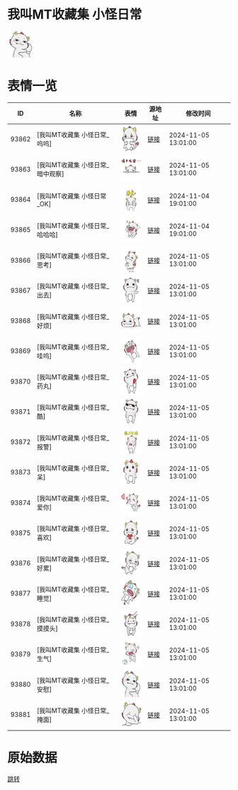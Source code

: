 # 我叫MT收藏集 小怪日常

<img src="./cover.png" height="60" alt="cover" />

# 表情一览

|ID|名称|表情|源地址|修改时间|
|----|----|----|----|----|
|93862|[我叫MT收藏集 小怪日常_呜呜]|<img src="./pic/093862_%5B我叫MT收藏集 小怪日常_呜呜%5D.png" height="60" alt="呜呜"/>|[链接](https://i0.hdslb.com/bfs/garb/dba4370f9cb76e65ff1e9d21c3602af53ec95bb3.png)|2024-11-05 13:01:00|
|93863|[我叫MT收藏集 小怪日常_暗中观察]|<img src="./pic/093863_%5B我叫MT收藏集 小怪日常_暗中观察%5D.png" height="60" alt="暗中观察"/>|[链接](https://i0.hdslb.com/bfs/garb/428949b0ce96db7259a31a4d8bedd6db96b56ea5.png)|2024-11-05 13:01:00|
|93864|[我叫MT收藏集 小怪日常_OK]|<img src="./pic/093864_%5B我叫MT收藏集 小怪日常_OK%5D.png" height="60" alt="OK"/>|[链接](https://i0.hdslb.com/bfs/garb/2972e6c086d3a1f6c87f50658bdae0d0d338cce9.png)|2024-11-04 19:01:00|
|93865|[我叫MT收藏集 小怪日常_哈哈哈]|<img src="./pic/093865_%5B我叫MT收藏集 小怪日常_哈哈哈%5D.png" height="60" alt="哈哈哈"/>|[链接](https://i0.hdslb.com/bfs/garb/7be4f94a05613a08010489046bd497e0c20d29de.png)|2024-11-04 19:01:00|
|93866|[我叫MT收藏集 小怪日常_思考]|<img src="./pic/093866_%5B我叫MT收藏集 小怪日常_思考%5D.png" height="60" alt="思考"/>|[链接](https://i0.hdslb.com/bfs/garb/10b79feb4d358200cfec99e6d5103835c2875955.png)|2024-11-05 13:01:00|
|93867|[我叫MT收藏集 小怪日常_出去]|<img src="./pic/093867_%5B我叫MT收藏集 小怪日常_出去%5D.png" height="60" alt="出去"/>|[链接](https://i0.hdslb.com/bfs/garb/1f16e9bbd799c46f7821ca4b5aa2739124ba9b75.png)|2024-11-05 13:01:00|
|93868|[我叫MT收藏集 小怪日常_好烦]|<img src="./pic/093868_%5B我叫MT收藏集 小怪日常_好烦%5D.png" height="60" alt="好烦"/>|[链接](https://i0.hdslb.com/bfs/garb/9be33c26f44d1ab2d3761bd1c264cc3124dd0be6.png)|2024-11-05 13:01:00|
|93869|[我叫MT收藏集 小怪日常_哇呜]|<img src="./pic/093869_%5B我叫MT收藏集 小怪日常_哇呜%5D.png" height="60" alt="哇呜"/>|[链接](https://i0.hdslb.com/bfs/garb/908f95bbffbf615288d714012864a87a02f6b720.png)|2024-11-05 13:01:00|
|93870|[我叫MT收藏集 小怪日常_药丸]|<img src="./pic/093870_%5B我叫MT收藏集 小怪日常_药丸%5D.png" height="60" alt="药丸"/>|[链接](https://i0.hdslb.com/bfs/garb/8a32c3568202229cce9ae47c95d7a8f4d3f2caf5.png)|2024-11-05 13:01:00|
|93871|[我叫MT收藏集 小怪日常_酷]|<img src="./pic/093871_%5B我叫MT收藏集 小怪日常_酷%5D.png" height="60" alt="酷"/>|[链接](https://i0.hdslb.com/bfs/garb/b2159c7670c2b8148a3d5cc5d1ab6f952d4531c8.png)|2024-11-05 13:01:00|
|93872|[我叫MT收藏集 小怪日常_报警]|<img src="./pic/093872_%5B我叫MT收藏集 小怪日常_报警%5D.png" height="60" alt="报警"/>|[链接](https://i0.hdslb.com/bfs/garb/24209a78b1421d297d96d12233938d8af6cd04a9.png)|2024-11-05 13:01:00|
|93873|[我叫MT收藏集 小怪日常_呆]|<img src="./pic/093873_%5B我叫MT收藏集 小怪日常_呆%5D.png" height="60" alt="呆"/>|[链接](https://i0.hdslb.com/bfs/garb/7ec158ca5bba3754c0f327cedd6a9722f286b4e2.png)|2024-11-05 13:01:00|
|93874|[我叫MT收藏集 小怪日常_爱你]|<img src="./pic/093874_%5B我叫MT收藏集 小怪日常_爱你%5D.png" height="60" alt="爱你"/>|[链接](https://i0.hdslb.com/bfs/garb/218bba5da0842aeb3fecf2945b3452f27ab14cdb.png)|2024-11-05 13:01:00|
|93875|[我叫MT收藏集 小怪日常_喜欢]|<img src="./pic/093875_%5B我叫MT收藏集 小怪日常_喜欢%5D.png" height="60" alt="喜欢"/>|[链接](https://i0.hdslb.com/bfs/garb/ae8dacfbda9a338f19316d861f56071fc25836cb.png)|2024-11-05 13:01:00|
|93876|[我叫MT收藏集 小怪日常_好累]|<img src="./pic/093876_%5B我叫MT收藏集 小怪日常_好累%5D.png" height="60" alt="好累"/>|[链接](https://i0.hdslb.com/bfs/garb/c7b726eabf6d49a75ad72282465a002634f1a9f0.png)|2024-11-05 13:01:00|
|93877|[我叫MT收藏集 小怪日常_睡觉]|<img src="./pic/093877_%5B我叫MT收藏集 小怪日常_睡觉%5D.png" height="60" alt="睡觉"/>|[链接](https://i0.hdslb.com/bfs/garb/fe8b84d16a802e745a3040b9d6ecbb332b38958a.png)|2024-11-05 13:01:00|
|93878|[我叫MT收藏集 小怪日常_摸摸头]|<img src="./pic/093878_%5B我叫MT收藏集 小怪日常_摸摸头%5D.png" height="60" alt="摸摸头"/>|[链接](https://i0.hdslb.com/bfs/garb/83e8639215bdb06efebf0fac142a65d80c95d499.png)|2024-11-05 13:01:00|
|93879|[我叫MT收藏集 小怪日常_生气]|<img src="./pic/093879_%5B我叫MT收藏集 小怪日常_生气%5D.png" height="60" alt="生气"/>|[链接](https://i0.hdslb.com/bfs/garb/3ffd22905ad06abdabe7f607635b9fbde880cd35.png)|2024-11-05 13:01:00|
|93880|[我叫MT收藏集 小怪日常_安慰]|<img src="./pic/093880_%5B我叫MT收藏集 小怪日常_安慰%5D.png" height="60" alt="安慰"/>|[链接](https://i0.hdslb.com/bfs/garb/55dfaa5438f7a4d6defe98d7d2d0cc281cd5d304.png)|2024-11-05 13:01:00|
|93881|[我叫MT收藏集 小怪日常_掩面]|<img src="./pic/093881_%5B我叫MT收藏集 小怪日常_掩面%5D.png" height="60" alt="掩面"/>|[链接](https://i0.hdslb.com/bfs/garb/aaa54967ed210ffbda3b357424e7fd59f2cefa08.png)|2024-11-05 13:01:00|

# 原始数据

[跳转](./raw.json)

